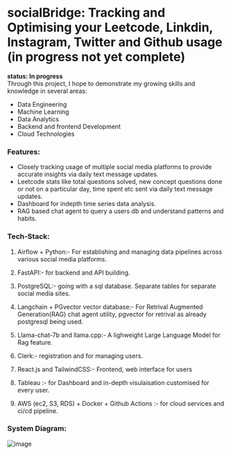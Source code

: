 # socialBridge: Tracking and Optimising your Leetcode, Linkdin, Instagram, Twitter and Github usage (in progress not yet complete)
**status: In progress** <br>
Through this project, I hope to demonstrate my growing skills and knowledge in several areas:
- Data Engineering
- Machine Learning
- Data Analytics
- Backend and frontend Development
- Cloud Technologies

### Features:
- Closely tracking usage of multiple social media platforms to provide accurate insights via daily text message updates.
- Leetcode stats like total questions solved, new concept questions done or not on a particular day, time spent etc sent via daily text message updates.
- Dashboard for indepth time series data analysis.
- RAG based chat agent to query a users db and understand patterns and habits.

### Tech-Stack:
1. Airflow + Python:- For establishing and managing data pipelines across various social media platforms.

2. FastAPI:- for backend and API building.

3. PostgreSQL:- going with a sql database. Separate tables for separate social media sites.

4. Langchain + PGvector vector database:- For Retrival Augmented Generation(RAG) chat agent utility, pgvector for retrival as already postgresql being used.

5. Llama-chat-7b and llama.cpp:- A lighweight Large Language Model for Rag feature.
   
6. Clerk:- registration and for managing users.
   
7. React.js and TailwindCSS:- Frontend, web interface for users

8. Tableau :- for Dashboard and in-depth visulaisation customised for every user.

9. AWS (ec2, S3, RDS) + Docker + Github Actions :- for cloud services and ci/cd pipeline.

### System Diagram:
![image](https://github.com/Chaitanyarai899/socialBridge--Bridging_all_your_social_platforms_together/assets/95732261/35f9a079-c404-4d01-9901-e3541e0dcfd3)


